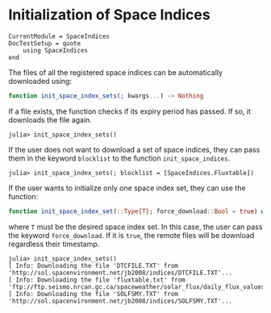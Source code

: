 Initialization of Space Indices
===============================

```@meta
CurrentModule = SpaceIndices
DocTestSetup = quote
    using SpaceIndices
end
```

The files of all the registered space indices can be automatically downloaded using:

```julia
function init_space_index_sets(; kwargs...) -> Nothing
```

If a file exists, the function checks if its expiry period has passed. If so, it downloads
the file again.

```julia-repl
julia> init_space_index_sets()
```

If the user does not want to download a set of space indices, they can pass them in the
keyword `blocklist` to the function `init_space_indices`.

```julia-repl
julia> init_space_index_sets(; blocklist = [SpaceIndices.Fluxtable])
```

If the user wants to initialize only one space index set, they can use the function:

```julia
function init_space_index_set(::Type{T}; force_download::Bool = true) where T<:SpaceIndexSet -> Nothing
```

where `T` must be the desired space index set. In this case, the user can pass the keyword
`force_download`. If it is `true`, the remote files will be download regardless their
timestamp.

```jldoctest
julia> init_space_index_sets()
[ Info: Downloading the file 'DTCFILE.TXT' from 'http://sol.spacenvironment.net/jb2008/indices/DTCFILE.TXT'...
[ Info: Downloading the file 'fluxtable.txt' from 'ftp://ftp.seismo.nrcan.gc.ca/spaceweather/solar_flux/daily_flux_values/fluxtable.txt'...
[ Info: Downloading the file 'SOLFSMY.TXT' from 'http://sol.spacenvironment.net/jb2008/indices/SOLFSMY.TXT'...
```
